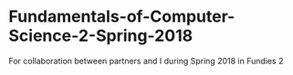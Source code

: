 # Fundamentals-of-Computer-Science-2-Spring-2018
For collaboration between partners and I during Spring 2018 in Fundies 2
